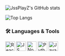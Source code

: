 ![JssPlayZ's GitHub stats](https://github-readme-stats.vercel.app/api?username=JssPlayZ&show_icons=true&theme=radical)

![Top Langs](https://github-readme-stats.vercel.app/api/top-langs/?username=JssPlayZ&layout=compact&theme=radical)

### 🛠️ Languages & Tools

<p align="left">
  <img src="https://cdn.jsdelivr.net/gh/devicons/devicon/icons/react/react-original.svg" height="30" alt="React" />
  <img src="https://cdn.jsdelivr.net/gh/devicons/devicon/icons/javascript/javascript-original.svg" height="30" alt="JS" />
  <img src="https://cdn.jsdelivr.net/gh/devicons/devicon/icons/nodejs/nodejs-original.svg" height="30" alt="Node.js" />
  <img src="https://cdn.jsdelivr.net/gh/devicons/devicon/icons/python/python-original.svg" height="30" alt="Python" />
  <img src="https://cdn.jsdelivr.net/gh/devicons/devicon/icons/java/java-original.svg" height="30" alt="Java" />
</p>
